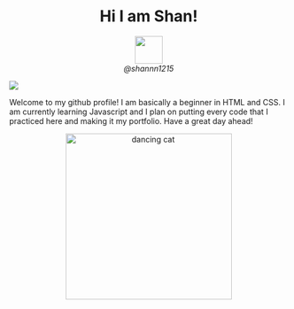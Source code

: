 <H1 align="center" > Hi I am Shan! </h1>
<p align="center">
 <img height="50" width="50" src="https://upload.wikimedia.org/wikipedia/commons/thumb/5/5c/Telegram_Messenger.png/800px-Telegram_Messenger.png">
  <br>
  <i> @shannn1215 </i>
      </p>
  <img src="chatroom icon](https://patrolavia.github.io/telegram-badge/chat.png)"
<hr> 
<p>
Welcome to my github profile! I am basically a beginner in HTML and CSS. I am currently learning Javascript and I plan on putting every code that I practiced here and making it my portfolio.
  Have a great day ahead!</p>
  <p align="center">
  <img height="300px" width="300px"src="https://images-wixmp-ed30a86b8c4ca887773594c2.wixmp.com/f/270a7ced-c87f-4935-b578-c587f0ae538c/d9nngnw-d6066590-c9a8-4246-92b1-e9cc541d7848.gif?token=eyJ0eXAiOiJKV1QiLCJhbGciOiJIUzI1NiJ9.eyJzdWIiOiJ1cm46YXBwOjdlMGQxODg5ODIyNjQzNzNhNWYwZDQxNWVhMGQyNmUwIiwiaXNzIjoidXJuOmFwcDo3ZTBkMTg4OTgyMjY0MzczYTVmMGQ0MTVlYTBkMjZlMCIsIm9iaiI6W1t7InBhdGgiOiJcL2ZcLzI3MGE3Y2VkLWM4N2YtNDkzNS1iNTc4LWM1ODdmMGFlNTM4Y1wvZDlubmdudy1kNjA2NjU5MC1jOWE4LTQyNDYtOTJiMS1lOWNjNTQxZDc4NDguZ2lmIn1dXSwiYXVkIjpbInVybjpzZXJ2aWNlOmZpbGUuZG93bmxvYWQiXX0.Dqf1coe0vMOwYxtbxLE0fJ9RjuaQMJYqDR3Z2qmLSvU" alt="dancing cat">
  </p>
